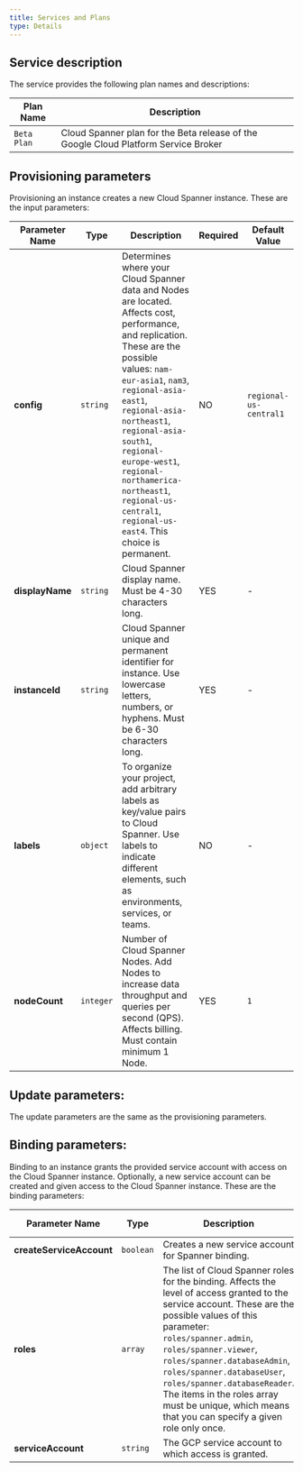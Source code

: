 ```yaml
---
title: Services and Plans
type: Details
---
```


## Service description

The service provides the following plan names and descriptions:

| Plan Name | Description |
|-----------|-------------|
| `Beta Plan` | Cloud Spanner plan for the Beta release of the Google Cloud Platform Service Broker |

## Provisioning parameters

Provisioning an instance creates a new Cloud Spanner instance. These are the input parameters:

| Parameter Name | Type | Description | Required | Default Value |
|----------------|------|-------------|----------|---------------|
| **config** | `string` | Determines where your Cloud Spanner data and Nodes are located. Affects cost, performance, and replication. These are the possible values: `nam-eur-asia1`, `nam3`, `regional-asia-east1`, `regional-asia-northeast1`, `regional-asia-south1`, `regional-europe-west1`, `regional-northamerica-northeast1`, `regional-us-central1`, `regional-us-east4`. This choice is permanent. | NO | `regional-us-central1` |
| **displayName** | `string` | Cloud Spanner display name. Must be 4-30 characters long. | YES | - |
| **instanceId** | `string` | Cloud Spanner unique and permanent identifier for instance. Use lowercase letters, numbers, or hyphens. Must be 6-30 characters long. | YES | - |
| **labels** | `object` | To organize your project, add arbitrary labels as key/value pairs to Cloud Spanner. Use labels to indicate different elements, such as environments, services, or teams. | NO | - |
| **nodeCount** | `integer` | Number of Cloud Spanner Nodes. Add Nodes to increase data throughput and queries per second (QPS). Affects billing. Must contain minimum 1 Node. | YES | `1` |

## Update parameters:

The update parameters are the same as the provisioning parameters.

## Binding parameters:

Binding to an instance grants the provided service account with access on the Cloud Spanner instance. Optionally, a new service account can be created and given access to the Cloud Spanner instance. These are the binding parameters:

| Parameter Name | Type | Description | Required | Default Value |
|----------------|------|-------------|----------|---------------|
| **createServiceAccount** | `boolean` | Creates a new service account for Spanner binding. | NO | `false` |
| **roles** | `array` | The list of Cloud Spanner roles for the binding. Affects the level of access granted to the service account. These are the possible values of this parameter: `roles/spanner.admin`, `roles/spanner.viewer`, `roles/spanner.databaseAdmin`, `roles/spanner.databaseUser`, `roles/spanner.databaseReader`. The items in the roles array must be unique, which means that you can specify a given role only once. | YES | - |
| **serviceAccount** | `string` | The GCP service account to which access is granted. | YES | - |
